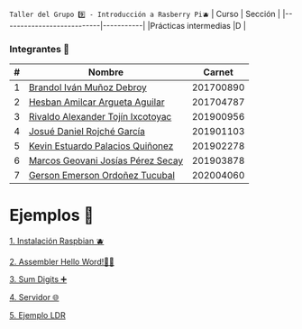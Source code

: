 `Taller del Grupo 9️⃣ - Introducción a Rasberry Pi🫐`
| Curso | Sección |
|---------------------------|-----------|
|Prácticas intermedias |D |

### Integrantes 🚀

| #   | Nombre                                                                  | Carnet    |
| --- | ----------------------------------------------------------------------- | --------- |
| 1   | [Brandol Iván Muñoz Debroy](https://github.com/ivarunimo)               | 201700890 |
| 2   | [Hesban Amilcar Argueta Aguilar](https://github.com/Hes-007)            | 201704787 |
| 3   | [Rivaldo Alexander Tojín Ixcotoyac](https://github.com/rivalTj7)        | 201900956 |
| 4   | [Josué Daniel Rojché García](https://github.com/DanielGarcia-201901103) | 201901103 |
| 5   | [Kevin Estuardo Palacios Quiñonez](https://github.com/KevinPalaciosQ)   | 201902278 |
| 6   | [Marcos Geovani Josías Pérez Secay](https://github.com/JosiasP3312)     | 201903878 |
| 7   | [Gerson Emerson Ordoñez Tucubal](https://github.com/Emerson-O)          | 202004060 |

# Ejemplos 💭

[1. Instalación Raspbian 🫐](./Instalation/README.md)

[2. Assembler Hello Word!👋😊](./Assembler/hello.s)

[3. Sum Digits ➕](./Assembler/sum_digit.s)

[4. Servidor 🌐](./Documentación/ManualUsuario.md)

[5. Ejemplo LDR](./EjemploLDR)